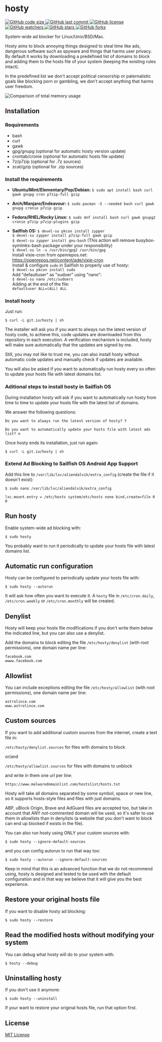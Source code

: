 hosty
=====

[![GitHub code size](https://img.shields.io/github/languages/code-size/astrolince/hosty.svg)
![GitHub last commit](https://img.shields.io/github/last-commit/astrolince/hosty.svg)
![GitHub license](https://img.shields.io/github/license/astrolince/hosty.svg)
![GitHub watchers](https://img.shields.io/github/watchers/astrolince/hosty.svg?label=Watch&style=social)
![GitHub stars](https://img.shields.io/github/stars/astrolince/hosty.svg?label=Star&style=social)
![GitHub forks](https://img.shields.io/github/forks/astrolince/hosty.svg?label=Fork&style=social)](https://github.com/astrolince/hosty)

System-wide ad blocker for Linux/Unix/BSD/Mac.

Hosty aims to block annoying things designed to steal time like ads, dangerous software such as spyware and things that harms user privacy. By default it works by downloading a predefined list of domains to block and adding them to the hosts file of your system (keeping the existing rules intact).

In the predefined list we don't accept political censorship or paternalistic goals like blocking porn or gambling, we don't accept anything that harms user freedom.

![Comparison of total memory usage](https://i.imgur.com/qRVKMOQ.png)

## Installation

### Requirements
* bash
* curl
* gawk
* gpg/gnupg (optional for automatic hosty version update)
* crontab/cronie (optional for automatic hosts file update)
* 7z/p7zip (optional for .7z sources)
* zcat/gzip (optional for .zip sources)

### Install the requirements

* **Ubuntu/Mint/Elementary/Pop/Debian:**
`$ sudo apt install bash curl gawk gnupg cron p7zip-full gzip`

* **Arch/Manjaro/Endeavour:**
`$ sudo pacman -S --needed bash curl gawk gnupg cronie p7zip gzip`

* **Fedora/RHEL/Rocky Linux:**
`$ sudo dnf install bash curl gawk gnupg2 cronie p7zip p7zip-plugins gzip`

* **Sailfish OS:**
`$ devel-su pkcon install zypper`  
`$ devel-su zypper install p7zip-full gawk gzip`  
`$ devel-su zypper install gnu-bash` (This action will remove busybox-symlinks-bash package under your responsibility)  
`$ devel-su ln -s /usr/bin/gpg2 /usr/bin/gpg`  
Install vixie-cron from openrepos.net: https://openrepos.net/content/ade/vixie-cron  
Install & configure `sudo` in Sailfish to properly use of hosty:  
`$ devel-su pkcon install sudo`  
Add "defaultuser" as "sudoer" using "nano":  
`$ devel-su nano /etc/sudoers`  
Adding at the end of the file:  
`defaultuser ALL=(ALL) ALL`

### Install hosty

Just run:

`$ curl -L git.io/hosty | sh`

The installer will ask you if you want to always run the latest version of hosty code, to achieve this, code updates are downloaded from this repository in each execution. A verification mechanism is included, hosty will make sure automatically that the updates are signed by me.

Still, you may not like to trust me, you can also install hosty without automatic code updates and manually check if updates are available.

You will also be asked if you want to automatically run hosty every so often to update your hosts file with latest domains list.  

### Aditional steps to install hosty in Sailfish OS  

During installation hosty will ask if you want to automatically run hosty from time to time to update your hosts file with the latest list of domains.

We answer the following questions:

    Do you want to always run the latest version of hosty? Y

    Do you want to automatically update your hosts file with latest ads list? n

Once hosty ends its installation, just run again:

`$ curl -L git.io/hosty | sh`

### Extend Ad Blocking to Sailfish OS Android App Support

Add this line to `/var/lib/lxc/aliendalvik/extra_config` (create the file if it doesn't exist):  

`$ sudo nano /var/lib/lxc/aliendalvik/extra_config`  

`lxc.mount.entry = /etc/hosts system/etc/hosts none bind,create=file 0 0`  

## Run hosty

Enable system-wide ad blocking with:

`$ sudo hosty`

You probably want to run it periodically to update your hosts file with latest domains list.

## Automatic run configuration

Hosty can be configured to periodically update your hosts file with:

`$ sudo hosty --autorun`

It will ask how often you want to execute it. A `hosty` file in `/etc/cron.daily`, `/etc/cron.weekly` or `/etc/cron.monthly` will be created.

## Denylist

Hosty will keep your hosts file modifications if you don't write them below the indicated line, but you can also use a denylist.

Add the domains to block editing the file `/etc/hosty/denylist` (with root permissions), one domain name per line:

```
facebook.com
wwww.facebook.com
```

## Allowlist

You can include exceptions editing the file `/etc/hosty/allowlist` (with root permissions), one domain name per line:

```
astrolince.com
www.astrolince.com
```

## Custom sources

If you want to add additional custom sources from the internet,  create a text file in:

`/etc/hosty/denylist.sources` for files with domains to block

or/and

`/etc/hosty/allowlist.sources` for files with domains to unblock

and write in them one url per line:

`https://www.malwaredomainlist.com/hostslist/hosts.txt`

Hosty will take all domains separated by some symbol, space or new line, so it supports hosts-style files and files with just domains.

ABP, uBlock Origin, Brave and AdGuard files are accepted too, but take in account that ANY not-commented domain will be used, so it's safer to use them in allowlists than in denylists (a website that you don't want to block can end up blocked if exists in the file).

You can also run hosty using ONLY your custom sources with:

`$ sudo hosty --ignore-default-sources`

and you can config autorun to run that way too:

`$ sudo hosty --autorun --ignore-default-sources`

Keep in mind that this is an advanced function that we do not recommend using, hosty is designed and tested to be used with the default configuration and in that way we believe that it will give you the best experience.

## Restore your original hosts file

If you want to disable hosty ad blocking:

`$ sudo hosty --restore`

## Read the modified hosts without modifying your system

You can debug what hosty will do to your system with:

`$ hosty --debug`

## Uninstalling hosty

If you don't use it anymore:

`$ sudo hosty --uninstall`

If your want to restore your original hosts file, run that option first.

## License

[MIT License](https://github.com/astrolince/hosty/blob/master/LICENSE)
